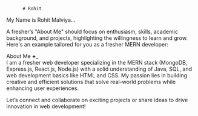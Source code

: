           # Rohit    
 My Name is Rohit Malviya...                               
                                   
                             
A fresher’s "About Me" should focus on enthusiasm, skills, academic background, and projects,  highlighting the willingness to learn and grow. Here's an example tailored for you as a fresher MERN developer:
                 
About Me __+___                                                           
I am a fresher web developer specializing in the MERN stack (MongoDB, Express.js, React.js, Node.js) with a solid understanding of Java, SQL, and web development basics like HTML and CSS. My passion lies in building creative and efficient solutions that solve real-world problems while enhancing user experiences.                                            
                                                                                                                                             
                                                                                                       
Let’s connect and collaborate on exciting projects or share ideas to drive innovation in web development!                                                                                                                                                                                                                                               
                                                                                                                                                             
                                
                             
